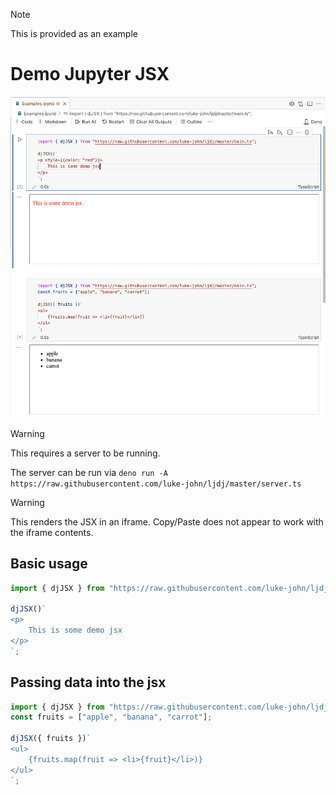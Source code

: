 > [!NOTE]
> This is provided as an example

# Demo Jupyter JSX

![Image showing jupyter with jsx being rendered](image.png)

> [!WARNING]
> This requires a server to be running.

The server can be run via
`deno run -A https://raw.githubusercontent.com/luke-john/ljdj/master/server.ts`

> [!WARNING]
> This renders the JSX in an iframe. Copy/Paste does not appear to
> work with the iframe contents.

## Basic usage

```ts
import { djJSX } from "https://raw.githubusercontent.com/luke-john/ljdj/master/main.ts";

djJSX()`
<p>
    This is some demo jsx
</p>
`;
```

## Passing data into the jsx

```ts
import { djJSX } from "https://raw.githubusercontent.com/luke-john/ljdj/master/main.ts";
const fruits = ["apple", "banana", "carrot"];

djJSX({ fruits })`
<ul>
    {fruits.map(fruit => <li>{fruit}</li>)}
</ul>
`;
```
